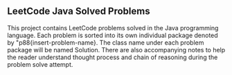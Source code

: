 ## LeetCode Java Solved Problems
This project contains LeetCode problems solved in the Java programming language. Each problem is sorted into its own individual package denoted by "p88{insert-problem-name}. The class name under each problem package will be named Solution. There are also accompanying notes to help the reader understand thought process and chain of reasoning during the problem solve attempt. 